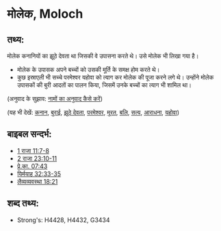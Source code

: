 # मोलेक, Moloch #

## तथ्य: ##

मोलेक कनानियों का झूठे देवता था जिसकी वे उपासना करते थे। उसे मोलेक भी लिखा गया है।

* मोलेक के उपासक अपने बच्चों को उसकी मूर्ति के समक्ष होम करते थे।
* कुछ इस्राएली भी सच्चे परमेश्वर यहोवा को त्याग कर मोलेक की पूजा करने लगे थे। उन्होंने मोलेक उपासकों की बुरी आदतों का पालन किया, जिसमें उनके बच्चों का त्याग भी शामिल था।

(अनुवाद के सुझाव: [नामों का अनुवाद कैसे करें](rc://en/ta/man/translate/translate-names))

(यह भी देखें: [कनान](../names/canaan.md), [बुराई](../kt/evil.md), [झूठे देवता](../kt/falsegod.md), [परमेश्वर](../kt/god.md), [मूरत](../other/idol.md), [बलि](../other/sacrifice.md), [सत्य](../kt/true.md), [आराधना](../kt/worship.md), [यहोवा](../kt/yahweh.md))

## बाइबल सन्दर्भ: ##

* [1 राजा 11:7-8](rc://en/tn/help/1ki/11/07)
* [2 राजा 23:10-11](rc://en/tn/help/2ki/23/10)
* [प्रे.का. 07:43](rc://en/tn/help/act/07/43)
* [यिर्मयाह 32:33-35](rc://en/tn/help/jer/32/33)
* [लैव्यव्यवस्था 18:21](rc://en/tn/help/lev/18/21)

## शब्द तथ्य: ##

* Strong's: H4428, H4432, G3434
